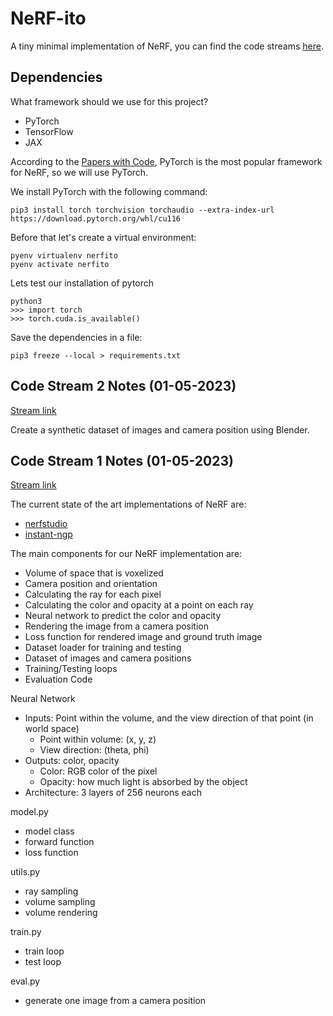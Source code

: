 # NeRF-ito

A tiny minimal implementation of NeRF, you can find the code streams [here](https://youtu.be/fbpNR-qnOrI).


## Dependencies

What framework should we use for this project?

- PyTorch
- TensorFlow
- JAX

According to the [Papers with Code](https://paperswithcode.com/trends), PyTorch is the most popular framework for NeRF, so we will use PyTorch.

We install PyTorch with the following command:

```
pip3 install torch torchvision torchaudio --extra-index-url https://download.pytorch.org/whl/cu116
```

Before that let's create a virtual environment:

```
pyenv virtualenv nerfito
pyenv activate nerfito
```

Lets test our installation of pytorch

```
python3
>>> import torch
>>> torch.cuda.is_available()
```

Save the dependencies in a file:

```
pip3 freeze --local > requirements.txt
```

## Code Stream 2 Notes (01-05-2023)

[Stream link](https://youtu.be/uZEXtGBRw1w)

Create a synthetic dataset of images and camera position using Blender.



## Code Stream 1 Notes (01-05-2023)

[Stream link](https://youtu.be/fbpNR-qnOrI)

The current state of the art implementations of NeRF are:
- [nerfstudio](https://github.com/nerfstudio-project/nerfstudio)
- [instant-ngp](https://github.com/NVlabs/instant-ngp)

The main components for our NeRF implementation are:

- Volume of space that is voxelized
- Camera position and orientation
- Calculating the ray for each pixel
- Calculating the color and opacity at a point on each ray
- Neural network to predict the color and opacity
- Rendering the image from a camera position
- Loss function for rendered image and ground truth image
- Dataset loader for training and testing
- Dataset of images and camera positions
- Training/Testing loops
- Evaluation Code

Neural Network
- Inputs: Point within the volume, and the view direction of that point (in world space)
    - Point within volume: (x, y, z)
    - View direction: (theta, phi)
- Outputs: color, opacity
    - Color: RGB color of the pixel
    - Opacity: how much light is absorbed by the object 
- Architecture: 3 layers of 256 neurons each


model.py
- model class
- forward function
- loss function

utils.py
- ray sampling
- volume sampling
- volume rendering

train.py
- train loop
- test loop

eval.py
- generate one image from a camera position